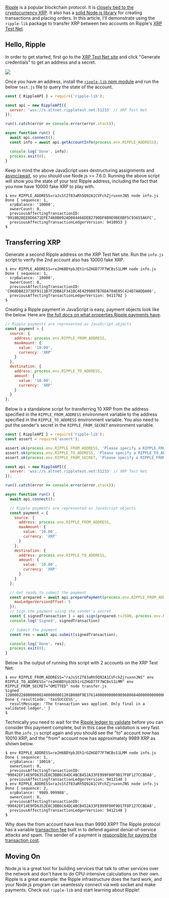 [Ripple](https://ripple.com/) is a popular blockchain protocol. It is
[closely tied to the cryptocurrency XRP](https://steemit.com/cryptocurrency/@princeali/xrp-vs-ripple-explained-by-ripple-developer-joel-katz). It also has a [solid Node.js library](https://www.npmjs.com/package/ripple-lib) for creating transactions
and placing orders. In this article, I'll demonstrate using the
`ripple-lib` package to transfer XRP between two accounts on Ripple's
[XRP Test Net](https://ripple.com/build/xrp-test-net/).

Hello, Ripple
-------------

In order to get started, first go to the [XRP Test Net site](https://ripple.com/build/xrp-test-net/) and click "Generate credentials" to get an address and a secret.

<img src="https://i.imgur.com/LnLID1v.png">

Once you have an address, install the [`ripple-lib` npm module](http://npmjs.com/package/ripple-lib) and run the below
`test.js` file to query the state of the account.

```javascript
const { RippleAPI } = require('ripple-lib');

const api = new RippleAPI({
  server: 'wss://s.altnet.rippletest.net:51233' // XRP Test Net
});

run().catch(error => console.error(error.stack));

async function run() {
  await api.connect();
  const info = await api.getAccountInfo(process.env.RIPPLE_ADDRESS);

  console.log('Done', info);
  process.exit(0);
}
```

Keep in mind the above JavaScript uses destructuring assignments and
[async/await](http://thecodebarbarian.com/common-async-await-design-patterns-in-node.js.html), so you should use Node.js >= 7.6.0. Running the
above script will show you the state of your test Ripple address, including
the fact that you now have 10000 fake XRP to play with.

```
$ env RIPPLE_ADDRESS=raJsStZf83aRh5Q92A1CVFchZjruxnnJNS node info.js
Done { sequence: 1,
  xrpBalance: '10000',
  ownerCount: 0,
  previousAffectingTransactionID: '9910B28EE8D6671EFE7460B092AD084466DEB2790DF0B9E9BE8BF5C93655A6FC',
  previousAffectingTransactionLedgerVersion: 9410953 }
$
```

Transferring XRP
----------------

Generate a second Ripple address on the XRP Test Net site. Run the `info.js`
script to verify the 2nd account also has 10000 fake XRP.

```
$ env RIPPLE_ADDRESS=re2H6BDYpbJEh1rGZHGD77F7WCBsS1LMM node info.js
Done { sequence: 1,
  xrpBalance: '10000',
  ownerCount: 0,
  previousAffectingTransactionID: 'C060DB82373EF9111B7F2DBA1F341BC4E4299007B76DA784E85C424D7A8DDA06',
  previousAffectingTransactionLedgerVersion: 9411702 }
$
```

Creating a Ripple payment in JavaScript is easy, payment objects look
like the below. Here are [the full docs on what properties Ripple payments have](https://developers.ripple.com/rippleapi-reference.html#payment).

```javascript
// Ripple payments are represented as JavaScript objects
const payment = {
  source: {
    address: process.env.RIPPLE_FROM_ADDRESS,
    maxAmount: {
      value: '10.00',
      currency: 'XRP'
    }
  },
  destination: {
    address: process.env.RIPPLE_TO_ADDRESS,
    amount: {
      value: '10.00',
      currency: 'XRP'
    }
  }
};
```

Below is a standalone script for transferring 10 XRP from the address
specified in the `RIPPLE_FROM_ADDRESS` environment variable to the
address specified in the `RIPPLE_TO_ADDRESS` environment variable. You
also need to put the sender's secret in the `RIPPLE_FROM_SECRET`
environment variable.

```javascript
const { RippleAPI } = require('ripple-lib');
const assert = require('assert');

assert.ok(process.env.RIPPLE_FROM_ADDRESS, 'Please specify a RIPPLE_FROM_ADDRESS');
assert.ok(process.env.RIPPLE_TO_ADDRESS, 'Please specify a RIPPLE_TO_ADDRESS');
assert.ok(process.env.RIPPLE_FROM_SECRET, 'Please specify a RIPPLE_FROM_SECRET');

const api = new RippleAPI({
  server: 'wss://s.altnet.rippletest.net:51233' // XRP Test Net
});

run().catch(error => console.error(error.stack));

async function run() {
  await api.connect();

  // Ripple payments are represented as JavaScript objects
  const payment = {
    source: {
      address: process.env.RIPPLE_FROM_ADDRESS,
      maxAmount: {
        value: '10.00',
        currency: 'XRP'
      }
    },
    destination: {
      address: process.env.RIPPLE_TO_ADDRESS,
      amount: {
        value: '10.00',
        currency: 'XRP'
      }
    }
  };

  // Get ready to submit the payment
  const prepared = await api.preparePayment(process.env.RIPPLE_FROM_ADDRESS, payment, {
    maxLedgerVersionOffset: 5
  });
  // Sign the payment using the sender's secret
  const { signedTransaction } = api.sign(prepared.txJSON, process.env.RIPPLE_FROM_SECRET);
  console.log('Signed', signedTransaction)

  // Submit the payment
  const res = await api.submit(signedTransaction);

  console.log('Done', res);
  process.exit(0);
}
```

Below is the output of running this script with 2 accounts on the XRP
Test Net:

```
$ env RIPPLE_FROM_ADDRESS="raJsStZf83aRh5Q92A1CVFchZjruxnnJNS" env RIPPLE_TO_ADDRESS="re2H6BDYpbJEh1rGZHGD77F7WCBsS1LMM" env RIPPLE_FROM_SECRET="OMITTED" node transfer.js
Signed 12000022800000002400000001201B008F9E3761400000000098968068400000000000000C7321038A271B6430679F6E39990E64A34D1C5D1774E32F667DEDBE9D60147814FDD2C174463044022029DA0502EFE4E630E71C2B7A4E47574BD79080BB3636B97FD215E0EB7E586A40022010F58C5BBED24C41C55631B5E960B9CECCA8C6E9430A537028C7A910383B6D4181143A11BE0D1AF2A02DAD1437B43D8B6109410DD1158314071B2D8758FAD2840A8582A345A44275427FA951
Done { resultCode: 'tesSUCCESS',
  resultMessage: 'The transaction was applied. Only final in a validated ledger.' }
$
```

Technically you need to wait for the [Ripple ledger to validate](https://ripple.com/build/xrp-ledger-consensus-process/#validation) before you can consider this payment complete, but in this case
the validation is very fast. Run the `info.js` script again and you
should see the "to" account now has 10010 XRP, and the "from" account
now has approximately 9989 XRP as shown below.

```
$ env RIPPLE_ADDRESS=re2H6BDYpbJEh1rGZHGD77F7WCBsS1LMM node info.js
Done { sequence: 1,
  xrpBalance: '10010',
  ownerCount: 0,
  previousAffectingTransactionID: '99042EF14E9FD6352E8C3BB6C64DC4BCB452A33FE999F00F9D17F8F127CCBDA8',
  previousAffectingTransactionLedgerVersion: 9412148 }
$ env RIPPLE_ADDRESS=raJsStZf83aRh5Q92A1CVFchZjruxnnJNS node info.js
Done { sequence: 2,
  xrpBalance: '9989.999988',
  ownerCount: 0,
  previousAffectingTransactionID: '99042EF14E9FD6352E8C3BB6C64DC4BCB452A33FE999F00F9D17F8F127CCBDA8',
  previousAffectingTransactionLedgerVersion: 9412148 }
$
```

Why does the from account have less than 9990 XRP? The Ripple protocol
has a variable [transaction fee](https://developers.ripple.com/transaction-cost.html) built in to
defend against denial-of-service attacks and spam. The sender of a
payment is [responsible for paying the transaction cost](https://developers.ripple.com/transaction-cost.html#transaction-costs-and-failed-transactions).

Moving On
---------

Node.js is a great tool for building services that talk to other services
over the network and don't have to do CPU-intensive calculations
on their own. Ripple is a great example: the Ripple infrastructure does
the hard work, and your Node.js program can seamlessly connect via
web socket and make payments. Check out `ripple-lib` and start learning
about Ripple!
